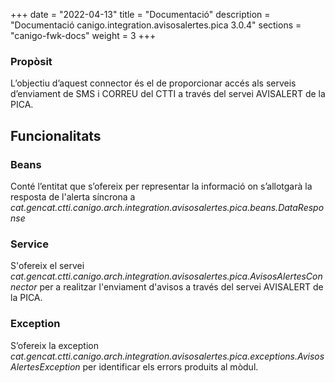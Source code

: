 +++
date        = "2022-04-13"
title       = "Documentació"
description = "Documentació canigo.integration.avisosalertes.pica 3.0.4"
sections    = "canigo-fwk-docs"
weight      = 3
+++

### Propòsit

L’objectiu d’aquest connector és el de proporcionar accés als serveis d’enviament de SMS i CORREU del CTTI a través del servei AVISALERT de la PICA.

## Funcionalitats

### Beans

Conté l’entitat que s’ofereix per representar la informació on s’allotgarà la resposta de l'alerta síncrona a *cat.gencat.ctti.canigo.arch.integration.avisosalertes.pica.beans.DataResponse*

### Service

S'ofereix el servei *cat.gencat.ctti.canigo.arch.integration.avisosalertes.pica.AvisosAlertesConnector* per a realitzar l'enviament d'avisos a través del servei AVISALERT de la PICA.

### Exception

S’ofereix la exception *cat.gencat.ctti.canigo.arch.integration.avisosalertes.pica.exceptions.AvisosAlertesException* per identificar els errors produits al mòdul.

